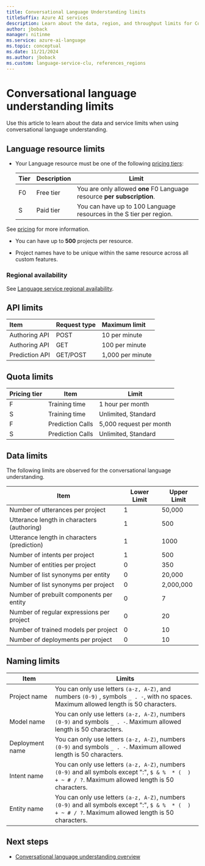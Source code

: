 ```yaml
---
title: Conversational Language Understanding limits
titleSuffix: Azure AI services
description: Learn about the data, region, and throughput limits for Conversational Language Understanding
author: jboback
manager: nitinme
ms.service: azure-ai-language
ms.topic: conceptual
ms.date: 11/21/2024
ms.author: jboback
ms.custom: language-service-clu, references_regions
---
```


# Conversational language understanding limits

Use this article to learn about the data and service limits when using conversational language understanding.

## Language resource limits

* Your Language resource must be one of the following [pricing tiers](https://azure.microsoft.com/pricing/details/cognitive-services/language-service/):

  |Tier|Description|Limit|
  |--|--|--|
  |F0|Free tier|You are only allowed **one** F0 Language resource **per subscription**.|
  |S |Paid tier|You can have up to 100 Language resources in the S tier per region.| 


See [pricing](https://azure.microsoft.com/pricing/details/cognitive-services/language-service/) for more information.

* You can have up to **500** projects per resource.

* Project names have to be unique within the same resource across all custom features.

### Regional availability

See [Language service regional availability](../concepts/regional-support.md#conversational-language-understanding-and-orchestration-workflow).

## API limits

|Item|Request type| Maximum limit|
|:-|:-|:-|
|Authoring API|POST|10 per minute|
|Authoring API|GET|100 per minute|
|Prediction API|GET/POST|1,000 per minute|

## Quota limits

|Pricing tier |Item |Limit |
| --- | --- | ---|
|F|Training time| 1 hour per month  |
|S|Training time| Unlimited, Standard |
|F|Prediction Calls| 5,000 request per month  |
|S|Prediction Calls| Unlimited, Standard |

## Data limits

The following limits are observed for the conversational language understanding.

|Item|Lower Limit| Upper Limit |
| --- | --- | --- |
|Number of utterances per project | 1 | 50,000|
|Utterance length in characters (authoring) | 1 | 500 |
|Utterance length in characters (prediction) | 1 | 1000 |
|Number of intents per project | 1 | 500|
|Number of entities per project | 0 | 350|
|Number of list synonyms per entity| 0 | 20,000 |
|Number of list synonyms per project| 0 | 2,000,000 |
|Number of prebuilt components per entity| 0 | 7 |
|Number of regular expressions per project| 0 | 20 |
|Number of trained models per project| 0 | 10 |
|Number of deployments per project| 0 | 10 |

## Naming limits

| Item | Limits |
|--|--|
| Project name |  You can only use letters `(a-z, A-Z)`, and numbers `(0-9)` , symbols  `_ . -`, with no spaces. Maximum allowed length is 50 characters. |
| Model name |  You can only use letters `(a-z, A-Z)`, numbers `(0-9)` and symbols `_ . -`. Maximum allowed length is 50 characters.  |
| Deployment name |  You can only use letters `(a-z, A-Z)`, numbers `(0-9)` and symbols `_ . -`. Maximum allowed length is 50 characters.  |
| Intent name| You can only use letters `(a-z, A-Z)`, numbers `(0-9)` and all symbols except ":", `$ & %  * (  ) + ~ # / ?`. Maximum allowed length is 50 characters.|
| Entity name| You can only use letters `(a-z, A-Z)`, numbers `(0-9)` and all symbols except ":", `$ & %  * (  ) + ~ # / ?`. Maximum allowed length is 50 characters.|

## Next steps

* [Conversational language understanding overview](overview.md)
